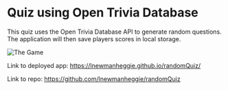 # Quiz using Open Trivia Database
This quiz uses the Open Trivia Database API to generate random questions. The application will then save players scores in local storage.

![The Game](./Assets/Quiz.gif)

Link to deployed app:
https://lnewmanheggie.github.io/randomQuiz/

Link to repo:
https://github.com/lnewmanheggie/randomQuiz

